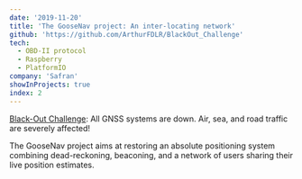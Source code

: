 ```yaml
---
date: '2019-11-20'
title: 'The GooseNav project: An inter-locating network'
github: 'https://github.com/ArthurFDLR/BlackOut_Challenge'
tech:
  - OBD-II protocol
  - Raspberry
  - PlatformIO
company: 'Safran'
showInProjects: true
index: 2
---
```


[Black-Out Challenge](https://www.safran-group.com/media/love-challenge-here-safran-we-do-too-20200204): All GNSS systems are down. Air, sea, and road traffic are severely affected!

The GooseNav project aims at restoring an absolute positioning system combining dead-reckoning, beaconing, and a network of users sharing their live position estimates.
